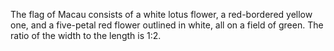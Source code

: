 The flag of Macau consists of a white lotus flower, a red-bordered yellow one, and a five-petal red flower outlined in white, all on a field of green. The ratio of the width to the length is 1:2.